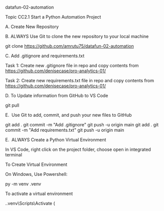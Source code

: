 datafun-02-automation

Topic CC2.1 Start a Python Automation Project

A. Create New Repository


B. ALWAYS Use Git to clone the new repository to your local machine

git clone https://github.com/amrutu75/datafun-02-automation

C. Add .gitignore and requirements.txt



Task 1: Create new .gitignore file in repo and copy contents from https://github.com/denisecase/pro-analytics-01/

Task 2: Create new requirements.txt file in repo and copy contents from https://github.com/denisecase/pro-analytics-01/

D. To Update information from GitHub to VS Code

git pull

E.  Use Git to add, commit, and push your new files to GitHub


git add .
git commit -m "Add .gitignore"
git push -u origin main
git add .
git commit -m "Add requirements.txt"
git push -u origin main

E.  ALWAYS Create a Python Virtual Environment 

In VS Code, right click on the project folder, choose open in integrated terminal

To Create Virtual Environment

On Windows, Use Powershell:

py -m venv .venv

To activate a virtual environment

.\.venv\Scripts\Activate (


